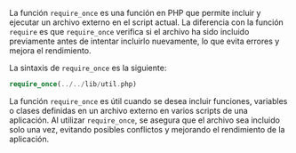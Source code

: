 La función `require_once` es una función en PHP que permite incluir y ejecutar un archivo externo en el script actual. La diferencia con la función `require` es que `require_once` verifica si el archivo ha sido incluido previamente antes de intentar incluirlo nuevamente, lo que evita errores y mejora el rendimiento.

La sintaxis de `require_once` es la siguiente:
```PHP
require_once(../../lib/util.php)
```
La función `require_once` es útil cuando se desea incluir funciones, variables o clases definidas en un archivo externo en varios scripts de una aplicación. Al utilizar `require_once`, se asegura que el archivo sea incluido solo una vez, evitando posibles conflictos y mejorando el rendimiento de la aplicación.